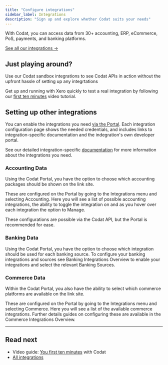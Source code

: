 ```yaml
---
title: "Configure integrations"
sidebar_label: Integrations
description: "Sign up and explore whether Codat suits your needs"
---
```


With Codat, you can access data from 30+ accounting, ERP, eCommerce, PoS, payments, and banking platforms.

[See all our integrations →](/integrations/all-integrations)

## Just playing around?

Use our Codat sandbox integrations to see Codat APIs in action without the upfront hassle of setting up any integrtations

Get up and running with Xero quickly to test a real integration by following our [first ten minutes](/introduction/first-ten-minutes) video tutorial.

## Setting up other integrations

You can enable the integrations you need [via the Portal](https://app.codat.io/settings). Each integration configuration page shows the needed credentials, and includes links to integration-specific documentation and the indegration's own developer portal.

See our detailed integration-specific [documentation](/integrations/all-integrations) for more information about the integrations you need.

### Accounting Data

Using the Codat Portal, you have the option to choose which accounting packages should be shown on the link site.

These are configured on the Portal by going to the Integrations menu and selecting Accounting. Here you will see a list of possible accounting integrations, the ability to toggle the integration on and as you hover over each integration the option to Manage.

These configurations are possible via the Codat API, but the Portal is recommended for ease.

### Banking Data

Using the Codat Portal, you have the option to choose which integration should be used for each banking source. To configure your banking integrations and sources see Banking Integrations Overview to enable your integrations and select the relevant Banking Sources.

### Commerce Data

Within the Codat Portal, you also have the ability to select which commerce platforms are available on the link site. 

These are configured on the Portal by going to the Integrations menu and selecting Commerce. Here you will see a list of the available commerce integrations. Further details guides on configuring these are available in the Commerce Integrations Overview.

---

## Read next

- Video guide: [You first ten minutes](/introduction/first-ten-minutes) with Codat
- [All integrations](/integrations/all-integrations)